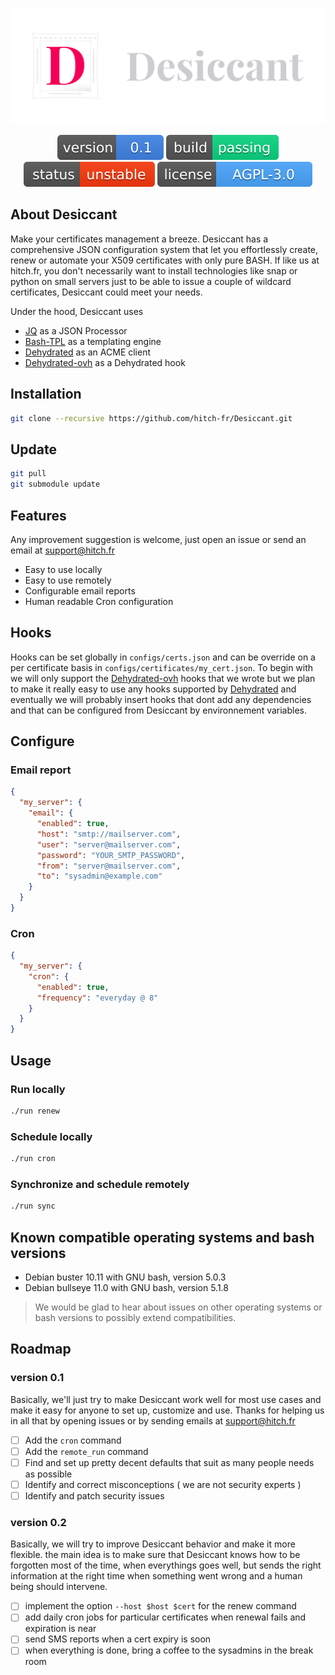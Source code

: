 [![Desiccant](./assets/desiccant.svg)](https://hitch.fr)

<p align="center">
  <a href="https://hitch.fr"><img src="./assets/version.svg" alt="Version"></a>
  <a href="https://hitch.fr"><img src="./assets/build_passing.svg" alt="Build Status"></a>
  <a href="https://hitch.fr"><img src="./assets/status_unstable.svg" alt="Latest Stable"></a>
  <a href="https://hitch.fr"><img src="./assets/license.svg" alt="License"></a>
</p>

## About Desiccant

Make your certificates management a breeze. Desiccant has a comprehensive JSON configuration system that let you effortlessly create, renew or automate your X509 certificates with only pure BASH. If like us at hitch.fr, you don't necessarily want to install technologies like snap or python on small servers just to be able to issue a couple of wildcard certificates, Desiccant could meet your needs.

Under the hood, Desiccant uses

- [JQ](https://github.com/stedolan/jq.git) as a JSON Processor
- [Bash-TPL](https://github.com/TekWizely/bash-tpl.git) as a templating engine
- [Dehydrated](https://github.com/dehydrated-io/dehydrated.git) as an ACME client
- [Dehydrated-ovh](https://github.com/hitch-fr/dehydrated-ovh.git) as a Dehydrated hook

## Installation

```bash
git clone --recursive https://github.com/hitch-fr/Desiccant.git
```

## Update

```bash
git pull
git submodule update
```

## Features

Any improvement suggestion is welcome, just open an issue or send an email at [support@hitch.fr](mailto:support@hitch.fr)

- Easy to use locally
- Easy to use remotely
- Configurable email reports
- Human readable Cron configuration


## Hooks

Hooks can be set globally in `configs/certs.json` and can be override on a per certificate basis in `configs/certificates/my_cert.json`.
To begin with we will only support the [Dehydrated-ovh](https://github.com/hitch-fr/dehydrated-ovh.git) hooks that we wrote but we plan to make it really easy to use any hooks supported by [Dehydrated](https://github.com/dehydrated-io/dehydrated.git) and eventually we will probably insert hooks that dont add any dependencies and that can be configured from Desiccant by environnement variables.

## Configure

### Email report
```json
{
  "my_server": {
    "email": {
      "enabled": true,
      "host": "smtp://mailserver.com",
      "user": "server@mailserver.com",
      "password": "YOUR_SMTP_PASSWORD",
      "from": "server@mailserver.com",
      "to": "sysadmin@example.com"
    }
  }
}
```

### Cron
```json
{
  "my_server": {
    "cron": {
      "enabled": true,
      "frequency": "everyday @ 8"
    }
  }
}
```

## Usage

### Run locally
```bash
./run renew
```

### Schedule locally
```bash
./run cron
```

### Synchronize and schedule remotely
```bash
./run sync
```

## Known compatible operating systems and bash versions

- Debian buster 10.11 with GNU bash, version 5.0.3
- Debian bullseye 11.0 with GNU bash, version 5.1.8

> We would be glad to hear about issues on other operating systems or bash versions to possibly extend compatibilities.

## Roadmap

### version 0.1

Basically, we'll just try to make Desiccant work well for most use cases and make it easy for anyone to set up, customize and use. Thanks for helping us in all that by opening issues or by sending emails at [support@hitch.fr](mailto:support@hitch.fr)

- [ ] Add the `cron` command
- [ ] Add the `remote_run` command
- [ ] Find and set up pretty decent defaults that suit as many people needs as possible
- [ ] Identify and correct misconceptions ( we are not security experts )
- [ ] Identify and patch security issues

### version 0.2

Basically, we will try to improve Desiccant behavior and make it more flexible. the main idea is to make sure that Desiccant knows how to be forgotten most of the time, when everythings goes well, but sends the right information at the right time when something went wrong and a human being should intervene.

- [ ] implement the option `--host $host $cert` for the renew command
- [ ] add daily cron jobs for particular certificates when renewal fails and expiration is near
- [ ] send SMS reports when a cert expiry is soon
- [ ] when everything is done, bring a coffee to the sysadmins in the break room